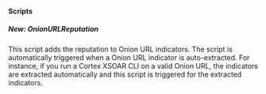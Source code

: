 
#### Scripts
##### New: OnionURLReputation
This script adds the reputation to Onion URL indicators. The script is automatically triggered when a Onion URL indicator is auto-extracted. For instance, if you run a Cortex XSOAR CLI on a valid Onion URL, the indicators are extracted automatically and this script is triggered for the extracted indicators.
